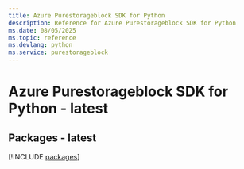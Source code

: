 ```yaml
---
title: Azure Purestorageblock SDK for Python
description: Reference for Azure Purestorageblock SDK for Python
ms.date: 08/05/2025
ms.topic: reference
ms.devlang: python
ms.service: purestorageblock
---
```

# Azure Purestorageblock SDK for Python - latest
## Packages - latest
[!INCLUDE [packages](purestorageblock-index.md)]